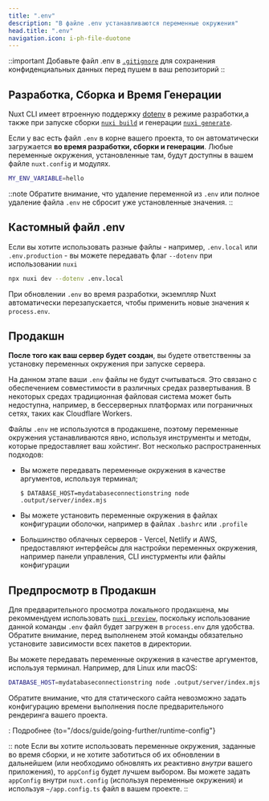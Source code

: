 ```yaml
---
title: ".env"
description: "В файле .env устанавливаются переменные окружения"
head.title: ".env"
navigation.icon: i-ph-file-duotone
---
```


::important
Добавьте файл .env в [`.gitignore`](/docs/guide/directory-structure/gitignore) для сохранения конфиденциальных данных перед пушем в ваш репозиторий
::

## Разработка, Сборка и Время Генерации

Nuxt CLI имеет втроенную поддержку [dotenv](https://github.com/motdotla/dotenv) в режиме разработки,а также при запуске сборки [`nuxi build`](/docs/api/commands/build) и генерации [`nuxi generate`](/docs/api/commands/generate).

Если у вас есть файл `.env` в корне вашего проекта, то он автоматически загружается **во время разработки, сборки и генерации**. Любые переменные окружения, установленные там, будут доступны в вашем файле `nuxt.config` и модулях.

```bash [.env]
MY_ENV_VARIABLE=hello
```

::note
Обратите внимание, что удаление переменной из `.env` или полное удаление файла `.env` не сбросит уже установленные значения.
::

## Кастомный файл .env

Если вы хотите использовать разные файлы - например, `.env.local` или `.env.production` - вы можете передавать флаг `--dotenv` при использовании `nuxi`

```bash [Terminal]
npx nuxi dev --dotenv .env.local
```

При обновлении `.env` во время разработки, экземпляр Nuxt автоматически перезапускается, чтобы применить новые значения к `process.env`.

## Продакшн

**После того как ваш сервер будет создан**, вы будете ответственны за установку переменных окружения при запуске сервера.

На данном этапе ваши `.env` файлы не будут считываться. Это связано с обеспечением совместимости в различных средах развертывания. В некоторых средах традиционная файловая система может быть недоступна, например, в бессерверных платформах или пограничных сетях, таких как Cloudflare Workers.

Файлы `.env` не используются в продакшене, поэтому переменные окружения устанавливаются явно, используя инструменты и методы, которые предоставляет ваш хойстинг. Вот несколько распространенных подходов:

- Вы можете передавать переменные окружения в качестве аргументов, используя терминал;

  `$ DATABASE_HOST=mydatabaseconnectionstring node .output/server/index.mjs`

- Вы можете установить переменные окружения в файлах конфигурации оболочки, например в файлах `.bashrc` или `.profile`

- Большинство облачных серверов - Vercel, Netlify и AWS, предоставляют интерфейсы для настройки переменных окружения, например панели управления, CLI инстурменты или файлы конфигурации

## Предпросмотр в Продакшн

Для предварительного просмотра локального продакшена, мы рекоммендуем использовать [`nuxi preview`](/docs/api/commands/preview), поскольку использование данной команды `.env` файл будет загружен в `process.env` для удобства. Обратите внимание, перед выполненем этой команды обязательно установите зависимости всех пакетов в директории.

Вы можете передавать переменные окружения в качестве аргументов, используя терминал. Например, для Linux или macOS:

```bash [Terminal]
DATABASE_HOST=mydatabaseconnectionstring node .output/server/index.mjs
```

Обратите внимание, что для статического сайта невозможно задать конфигурацию времени выполнения после предварительного рендеринга вашего проекта.

: Подробнее {to="/docs/guide/going-further/runtime-config"}

:: note
Если вы хотите использовать переменные окружения, заданные во время сборки, и не хотите заботиться об их обновлении в дальнейшем (или необходимо обновлять их реактивно _внутри_ вашего приложения), то `appConfig` будет лучшем выбором. Вы можете задать `appConfig` внутри `nuxt.config` (используя переменные окружения) и используя `~/app.config.ts` файл в вашем проекте.
::
